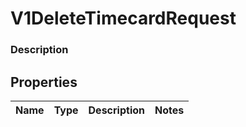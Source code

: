 
# V1DeleteTimecardRequest

### Description



## Properties
Name | Type | Description | Notes
------------ | ------------- | ------------- | -------------



